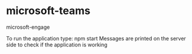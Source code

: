 # microsoft-teams
microsoft-engage

To run the application type: npm start
Messages are printed on the server side to check if the application is working
